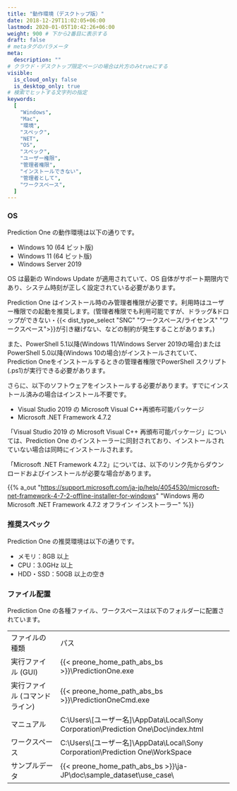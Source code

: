 ```yaml
---
title: "動作環境（デスクトップ版）"
date: 2018-12-29T11:02:05+06:00
lastmod: 2020-01-05T10:42:26+06:00
weight: 900 # 下から2番目に表示する
draft: false
# metaタグのパラメータ
meta:
  description: ""
# クラウド・デスクトップ限定ページの場合は片方のみtrueにする
visible:
  is_cloud_only: false
  is_desktop_only: true
# 検索でヒットする文字列の指定
keywords:
  [
    "Windows",
    "Mac",
    "環境",
    "スペック",
    "NET",
    "OS",
    "スペック",
    "ユーザー権限",
    "管理者権限",
    "インストールできない",
    "管理者として",
    "ワークスペース",
  ]
---
```


### OS

Prediction One の動作環境は以下の通りです。

- Windows 10 (64 ビット版)
- Windows 11 (64 ビット版)
- Windows Server 2019

OS は最新の Windows Update が適用されていて、OS 自体がサポート期限内であり、システム時刻が正しく設定されている必要があります。

Prediction One はインストール時のみ管理者権限が必要です。利用時はユーザー権限での起動を推奨します。(管理者権限でも利用可能ですが、ドラッグ&ドロップができない・{{< dist_type_select "SNC" "ワークスペース/ライセンス" "ワークスペース">}}が引き継げない、などの制約が発生することがあります。)

また、PowerShell 5.1以降(Windows 11/Windows Server 2019の場合)またはPowerShell 5.0以降(Windows 10の場合)がインストールされていて、Prediction Oneをインストールするときの管理者権限でPowerShell スクリプト(.ps1)が実行できる必要があります。

さらに、以下のソフトウェアをインストールする必要があります。すでにインストール済みの場合はインストール不要です。

- Visual Studio 2019 の Microsoft Visual C++再頒布可能パッケージ
- Microsoft .NET Framework 4.7.2

「Visual Studio 2019 の Microsoft Visual C++ 再頒布可能パッケージ」については、Prediction One のインストーラーに同封されており、インストールされていない場合は同時にインストールされます。

「Microsoft .NET Framework 4.7.2」については、以下のリンク先からダウンロードおよびインストールが必要な場合があります。

{{% a_out "https://support.microsoft.com/ja-jp/help/4054530/microsoft-net-framework-4-7-2-offline-installer-for-windows" "Windows 用の Microsoft .NET Framework 4.7.2 オフライン インストーラー" %}}

### 推奨スペック

Prediction One の推奨環境は以下の通りです。

- メモリ：8GB 以上
- CPU：3.0GHz 以上
- HDD・SSD：50GB 以上の空き

### ファイル配置

Prediction One の各種ファイル、ワークスペースは以下のフォルダーに配置されています。

<table>
    <tr>
        <td>ファイルの種類</td>
        <td>パス</td>
    </tr>
    <tr>
        <td>実行ファイル (GUI)</td>
        <td>{{< preone_home_path_abs_bs >}}\PredictionOne.exe</td>
    </tr>
    <tr>
        <td>実行ファイル (コマンドライン)</td>
        <td>{{< preone_home_path_abs_bs >}}\PredictionOneCmd.exe</td>
    </tr>
    <tr>
        <td>マニュアル</td>
        <td>C:\Users\[ユーザー名]\AppData\Local\Sony Corporation\Prediction One\Doc\index.html</td>
    </tr>
    <tr>
        <td>ワークスペース</td>
        <td>C:\Users\[ユーザー名]\AppData\Local\Sony Corporation\Prediction One\WorkSpace</td>
    </tr>
    <tr>
        <td>サンプルデータ</td>
        <td>{{< preone_home_path_abs_bs >}}\ja-JP\doc\sample_dataset\use_case\</td>
    </tr>
</table>
